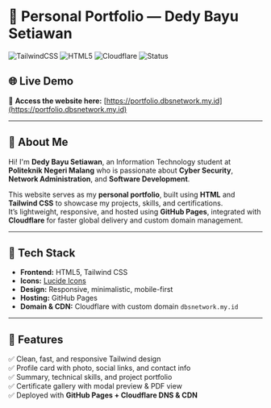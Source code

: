 # 💼 Personal Portfolio — Dedy Bayu Setiawan

![TailwindCSS](https://img.shields.io/badge/TailwindCSS-3.4-blue?logo=tailwindcss)
![HTML5](https://img.shields.io/badge/HTML-Portfolio-orange?logo=html5)
![Cloudflare](https://img.shields.io/badge/CDN-Cloudflare-F38020?logo=cloudflare)
![Status](https://img.shields.io/badge/Status-Online-success)

## 🌐 Live Demo
🚀 **Access the website here:** [https://portfolio.dbsnetwork.my.id](https://portfolio.dbsnetwork.my.id)

---

## 👋 About Me
Hi! I'm **Dedy Bayu Setiawan**, an Information Technology student at **Politeknik Negeri Malang** who is passionate about **Cyber Security**, **Network Administration**, and **Software Development**.  

This website serves as my **personal portfolio**, built using **HTML** and **Tailwind CSS** to showcase my projects, skills, and certifications.  
It’s lightweight, responsive, and hosted using **GitHub Pages**, integrated with **Cloudflare** for faster global delivery and custom domain management.

---

## 🚀 Tech Stack
- **Frontend:** HTML5, Tailwind CSS  
- **Icons:** [Lucide Icons](https://lucide.dev)  
- **Design:** Responsive, minimalistic, mobile-first  
- **Hosting:** GitHub Pages  
- **Domain & CDN:** Cloudflare with custom domain `dbsnetwork.my.id`  

---

## 🧠 Features
✅ Clean, fast, and responsive Tailwind design  
✅ Profile card with photo, social links, and contact info  
✅ Summary, technical skills, and project portfolio  
✅ Certificate gallery with modal preview & PDF view  
✅ Deployed with **GitHub Pages + Cloudflare DNS & CDN**  
